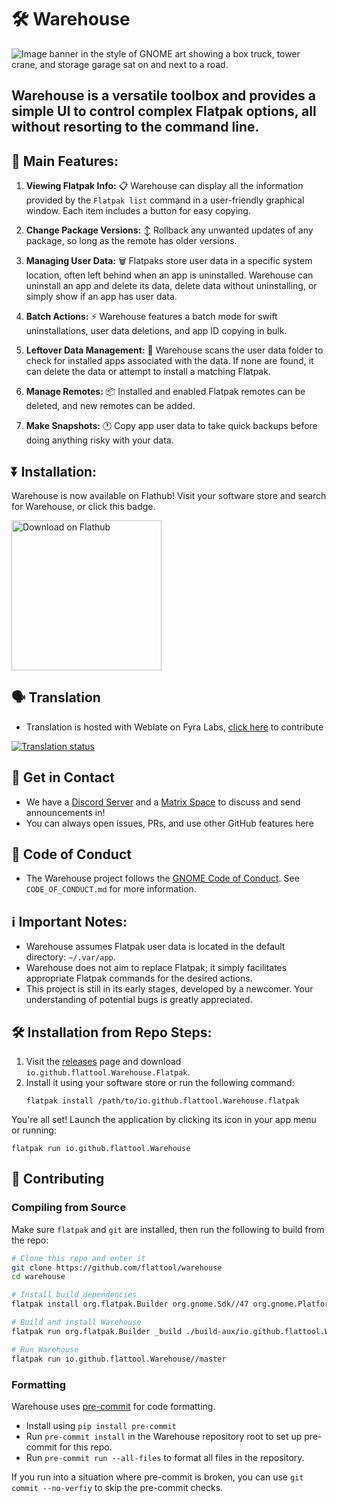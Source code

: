 # 🛠️ Warehouse

![Image banner in the style of GNOME art showing a box truck, tower crane, and storage garage sat on and next to a road.](readme_banner.svg)

## Warehouse is a versatile toolbox and provides a simple UI to control complex Flatpak options, all without resorting to the command line.

## 🚀 Main Features:

1. **Viewing Flatpak Info:** 📋 Warehouse can display all the information provided by the `Flatpak list` command in a user-friendly graphical window. Each item includes a button for easy copying.

2. **Change Package Versions:** ↕️ Rollback any unwanted updates of any package, so long as the remote has older versions.

3. **Managing User Data:** 🗑️ Flatpaks store user data in a specific system location, often left behind when an app is uninstalled. Warehouse can uninstall an app and delete its data, delete data without uninstalling, or simply show if an app has user data.

4. **Batch Actions:** ⚡ Warehouse features a batch mode for swift uninstallations, user data deletions, and app ID copying in bulk.

5. **Leftover Data Management:** 📁 Warehouse scans the user data folder to check for installed apps associated with the data. If none are found, it can delete the data or attempt to install a matching Flatpak.

6. **Manage Remotes:** 📦 Installed and enabled Flatpak remotes can be deleted, and new remotes can be added.

7. **Make Snapshots:** 🕐 Copy app user data to take quick backups before doing anything risky with your data.

## ⏬ Installation:

Warehouse is now available on Flathub! Visit your software store and search for Warehouse, or click this badge.

<a href="https://flathub.org/apps/io.github.flattool.Warehouse"><img width='240' alt='Download on Flathub' src='https://flathub.org/api/badge?locale=en'/></a>

## 🗣️ Translation
- Translation is hosted with Weblate on Fyra Labs, [click here](https://weblate.fyralabs.com/projects/flattool/warehouse/) to contribute

<a href="https://weblate.fyralabs.com/engage/flattool/">
<img src="https://weblate.fyralabs.com/widget/flattool/warehouse/multi-auto.svg" alt="Translation status" />
</a>

## 💬 Get in Contact
- We have a [Discord Server](https://discord.gg/Sq85C42Xkt) and a [Matrix Space](https://matrix.to/#/#warehouse-development:matrix.org) to discuss and send announcements in!
- You can always open issues, PRs, and use other GitHub features here

## 📜 Code of Conduct
- The Warehouse project follows the [GNOME Code of Conduct](https://conduct.gnome.org/). See `CODE_OF_CONDUCT.md` for more information.

## ℹ️ Important Notes:
- Warehouse assumes Flatpak user data is located in the default directory: `~/.var/app`.
- Warehouse does not aim to replace Flatpak; it simply facilitates appropriate Flatpak commands for the desired actions.
- This project is still in its early stages, developed by a newcomer. Your understanding of potential bugs is greatly appreciated.

## 🛠️ Installation from Repo Steps:

1. Visit the [releases](https://github.com/flattool/warehouse/releases) page and download `io.github.flattool.Warehouse.Flatpak`.
2. Install it using your software store or run the following command:
   ```shell
   flatpak install /path/to/io.github.flattool.Warehouse.flatpak
   ```
You're all set! Launch the application by clicking its icon in your app menu or running:
```shell
flatpak run io.github.flattool.Warehouse
```

## 👥 Contributing

### Compiling from Source

Make sure `flatpak` and `git` are installed, then run the following to build from the repo:
```bash
# Clone this repo and enter it
git clone https://github.com/flattool/warehouse
cd warehouse

# Install build dependencies
flatpak install org.flatpak.Builder org.gnome.Sdk//47 org.gnome.Platform//47 -y

# Build and install Warehouse
flatpak run org.flatpak.Builder _build ./build-aux/io.github.flattool.Warehouse.json --install --user --force-clean

# Run Warehouse
flatpak run io.github.flattool.Warehouse//master
```

### Formatting

Warehouse uses [pre-commit](https://pre-commit.com/) for code formatting.
- Install using `pip install pre-commit`
- Run `pre-commit install` in the Warehouse repository root to set up pre-commit for this repo.
- Run `pre-commit run --all-files` to format all files in the repository.

If you run into a situation where pre-commit is broken, you can use `git commit --no-verfiy` to skip the pre-commit checks.
